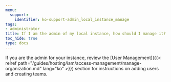 ```yaml
---
menu:
  support:
    identifier: ko-support-admin_local_instance_manage
tags:
- administrator
title: If I am the admin of my local instance, how should I manage it?
toc_hide: true
type: docs
---
```


If you are the admin for your instance, review the [User Management]({{< relref path="/guides/hosting/iam/access-management/manage-organization.md" lang="ko" >}}) section for instructions on adding users and creating teams.